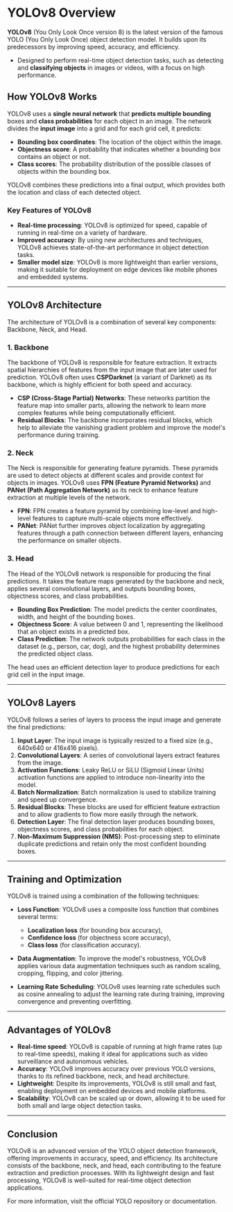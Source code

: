 # YOLOv8 Overview

**YOLOv8** (You Only Look Once version 8) is the latest version of the famous YOLO (You Only Look Once) object detection model. It builds upon its predecessors by improving speed, accuracy, and efficiency. 
- Designed to perform real-time object detection tasks, such as detecting and **classifying objects** in images or videos, with a focus on high performance.

## How YOLOv8 Works

YOLOv8 uses a **single neural network** that **predicts multiple bounding** boxes and **class probabilities** for each object in an image. The network divides the **input image** into a grid and for each grid cell, it predicts:

- **Bounding box coordinates**: The location of the object within the image.
- **Objectness score**: A probability that indicates whether a bounding box contains an object or not.
- **Class scores**: The probability distribution of the possible classes of objects within the bounding box.

YOLOv8 combines these predictions into a final output, which provides both the location and class of each detected object.

### Key Features of YOLOv8

- **Real-time processing**: YOLOv8 is optimized for speed, capable of running in real-time on a variety of hardware.
- **Improved accuracy**: By using new architectures and techniques, YOLOv8 achieves state-of-the-art performance in object detection tasks.
- **Smaller model size**: YOLOv8 is more lightweight than earlier versions, making it suitable for deployment on edge devices like mobile phones and embedded systems.

---

## YOLOv8 Architecture

The architecture of YOLOv8 is a combination of several key components: Backbone, Neck, and Head.

### 1. Backbone

The backbone of YOLOv8 is responsible for feature extraction. It extracts spatial hierarchies of features from the input image that are later used for prediction. YOLOv8 often uses **CSPDarknet** (a variant of Darknet) as its backbone, which is highly efficient for both speed and accuracy.

- **CSP (Cross-Stage Partial) Networks**: These networks partition the feature map into smaller parts, allowing the network to learn more complex features while being computationally efficient.
- **Residual Blocks**: The backbone incorporates residual blocks, which help to alleviate the vanishing gradient problem and improve the model's performance during training.

### 2. Neck

The Neck is responsible for generating feature pyramids. These pyramids are used to detect objects at different scales and provide context for objects in images. YOLOv8 uses **FPN (Feature Pyramid Networks)** and **PANet (Path Aggregation Network)** as its neck to enhance feature extraction at multiple levels of the network.

- **FPN**: FPN creates a feature pyramid by combining low-level and high-level features to capture multi-scale objects more effectively.
- **PANet**: PANet further improves object localization by aggregating features through a path connection between different layers, enhancing the performance on smaller objects.

### 3. Head

The Head of the YOLOv8 network is responsible for producing the final predictions. It takes the feature maps generated by the backbone and neck, applies several convolutional layers, and outputs bounding boxes, objectness scores, and class probabilities.

- **Bounding Box Prediction**: The model predicts the center coordinates, width, and height of the bounding boxes.
- **Objectness Score**: A value between 0 and 1, representing the likelihood that an object exists in a predicted box.
- **Class Prediction**: The network outputs probabilities for each class in the dataset (e.g., person, car, dog), and the highest probability determines the predicted object class.

The head uses an efficient detection layer to produce predictions for each grid cell in the input image.

---

## YOLOv8 Layers

YOLOv8 follows a series of layers to process the input image and generate the final predictions:

1. **Input Layer**: The input image is typically resized to a fixed size (e.g., 640x640 or 416x416 pixels).
2. **Convolutional Layers**: A series of convolutional layers extract features from the image.
3. **Activation Functions**: Leaky ReLU or SiLU (Sigmoid Linear Units) activation functions are applied to introduce non-linearity into the model.
4. **Batch Normalization**: Batch normalization is used to stabilize training and speed up convergence.
5. **Residual Blocks**: These blocks are used for efficient feature extraction and to allow gradients to flow more easily through the network.
6. **Detection Layer**: The final detection layer produces bounding boxes, objectness scores, and class probabilities for each object.
7. **Non-Maximum Suppression (NMS)**: Post-processing step to eliminate duplicate predictions and retain only the most confident bounding boxes.

---

## Training and Optimization

YOLOv8 is trained using a combination of the following techniques:

- **Loss Function**: YOLOv8 uses a composite loss function that combines several terms:
  - **Localization loss** (for bounding box accuracy),
  - **Confidence loss** (for objectness score accuracy),
  - **Class loss** (for classification accuracy).
  
- **Data Augmentation**: To improve the model's robustness, YOLOv8 applies various data augmentation techniques such as random scaling, cropping, flipping, and color jittering.

- **Learning Rate Scheduling**: YOLOv8 uses learning rate schedules such as cosine annealing to adjust the learning rate during training, improving convergence and preventing overfitting.

---

## Advantages of YOLOv8

- **Real-time speed**: YOLOv8 is capable of running at high frame rates (up to real-time speeds), making it ideal for applications such as video surveillance and autonomous vehicles.
- **Accuracy**: YOLOv8 improves accuracy over previous YOLO versions, thanks to its refined backbone, neck, and head architecture.
- **Lightweight**: Despite its improvements, YOLOv8 is still small and fast, enabling deployment on embedded devices and mobile platforms.
- **Scalability**: YOLOv8 can be scaled up or down, allowing it to be used for both small and large object detection tasks.

---

## Conclusion

YOLOv8 is an advanced version of the YOLO object detection framework, offering improvements in accuracy, speed, and efficiency. Its architecture consists of the backbone, neck, and head, each contributing to the feature extraction and prediction processes. With its lightweight design and fast processing, YOLOv8 is well-suited for real-time object detection applications.

For more information, visit the official YOLO repository or documentation.
